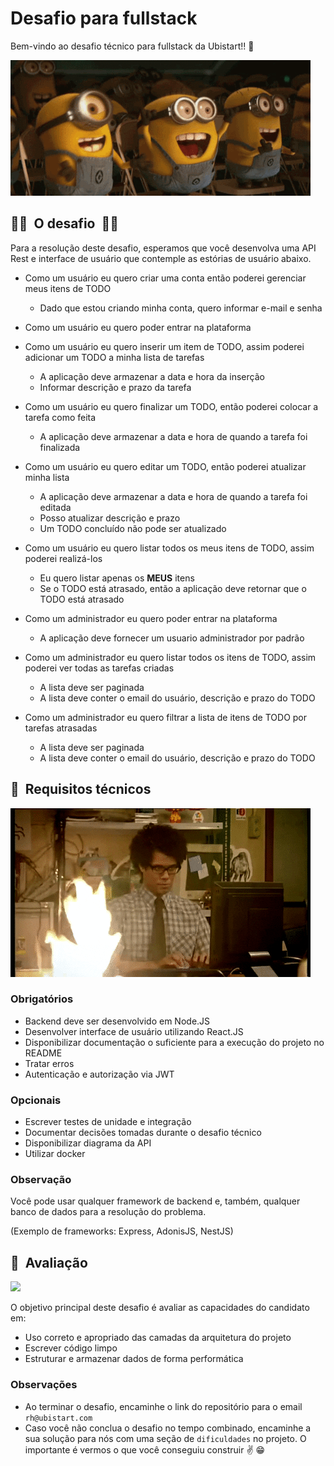 # Desafio para fullstack

Bem-vindo ao desafio técnico para fullstack  da Ubistart!! :raised_hands:

![](./docs/celebration.gif)

## :man_technologist: &nbsp;O desafio&nbsp; :woman_technologist:

Para a resolução deste desafio, esperamos que você desenvolva uma API Rest e interface de usuário que contemple as estórias de usuário abaixo.

* Como um usuário eu quero criar uma conta então poderei gerenciar meus itens de TODO
  - Dado que estou criando minha conta, quero informar e-mail e senha

* Como um usuário eu quero poder entrar na plataforma

* Como um usuário eu quero inserir um item de TODO, assim poderei adicionar um TODO a minha lista de tarefas

  - A aplicação deve armazenar a data e hora da inserção
  - Informar descrição e prazo da tarefa

* Como um usuário eu quero finalizar um TODO, então poderei colocar a tarefa como feita

  - A aplicação deve armazenar a data e hora de quando a tarefa foi finalizada

* Como um usuário eu quero editar um TODO, então poderei atualizar minha lista
 
  - A aplicação deve armazenar a data e hora de quando a tarefa foi editada
  - Posso atualizar descrição e prazo
  - Um TODO concluído não pode ser atualizado

* Como um usuário eu quero listar todos os meus itens de TODO, assim poderei realizá-los

  - Eu quero listar apenas os **MEUS** itens
  - Se o TODO está atrasado, então a aplicação deve retornar que o TODO está atrasado

* Como um administrador eu quero poder entrar na plataforma

  - A aplicação deve fornecer um usuario administrador por padrão

* Como um administrador eu quero listar todos os itens de TODO, assim poderei ver todas as tarefas criadas

  - A lista deve ser paginada
  - A lista deve conter o email do usuário, descrição e prazo do TODO

* Como um administrador eu quero filtrar a lista de itens de TODO por tarefas atrasadas

  - A lista deve ser paginada
  - A lista deve conter o email do usuário, descrição e prazo do TODO

## :wrench: &nbsp;Requisitos técnicos

![](./docs/requisitos.gif)
### Obrigatórios

* Backend deve ser desenvolvido em Node.JS
* Desenvolver interface de usuário utilizando React.JS
* Disponibilizar documentação o suficiente para a execução do projeto no README
* Tratar erros
* Autenticação e autorização via JWT

### Opcionais

* Escrever testes de unidade e integração
* Documentar decisões tomadas durante o desafio técnico
* Disponibilizar diagrama da API
* Utilizar docker

### Observação

Você pode usar qualquer framework de backend e, também, qualquer banco de dados para a resolução do problema.

(Exemplo de frameworks: Express, AdonisJS, NestJS)

## :eyes: &nbsp;Avaliação 

![](./docs/avaliacao.gif)

O objetivo principal deste desafio é avaliar as capacidades do candidato em:

* Uso correto e apropriado das camadas da arquitetura do projeto
* Escrever código limpo
* Estruturar e armazenar dados de forma performática


### Observações
 
* Ao terminar o desafio, encaminhe o link do repositório para o email `rh@ubistart.com`
* Caso você não conclua o desafio no tempo combinado, encaminhe a sua solução para nós com uma seção de `dificuldades` no projeto. O importante é vermos o que você conseguiu construir :v: :grin: 
